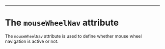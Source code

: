 ---
# The `mouseWheelNav` attribute

The `mouseWheelNav` attribute is used to define whether mouse wheel navigation is active or not.
